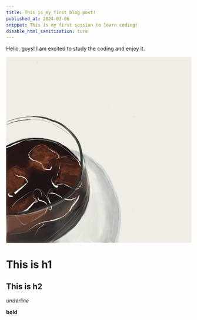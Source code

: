 ```yaml
---
title: This is my first blog post!
published_at: 2024-03-06
snippet: This is my first session to learn coding!
disable_html_sanitization: ture
---
```


Hello, guys! I am excited to study the coding and enjoy it.

![a coffce draw in my spare time](/static/240306_first_post/cafe.jpg)

# This is h1

## This is h2

_underline_

**bold**

